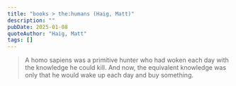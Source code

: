 ```yaml
---
title: "books > the:humans (Haig, Matt)"
description: ""
pubDate: 2025-01-08
quoteAuthor: "Haig, Matt"
tags: []
---
```


> A homo sapiens was a primitive hunter who had woken each day with the knowledge he could kill. And now, the equivalent knowledge was only that he would wake up each day and buy something.